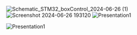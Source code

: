 ![Schematic_STM32_boxControl_2024-06-26 (1)](https://github.com/nnnguyen1604/STM32_RTOS/assets/124754446/8fdf70aa-e5ec-449a-82d8-f58767f22575)
![Screenshot 2024-06-26 193120](https://github.com/nnnguyen1604/STM32_RTOS/assets/124754446/50dc117e-92cf-4cd2-8b3d-f170733ca988)
![Presentation1](https://github.com/nnnguyen1604/STM32_RTOS/assets/124754446/5bf479ef-5f71-4495-b4b0-cb543723a5db)

![Presentation1](https://github.com/nnnguyen1604/STM32_RTOS/assets/124754446/0625d72c-039c-4340-b4f7-d7a52340df7d)
